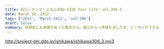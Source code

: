 ```yaml
---
title: 石川・ホンマ・ぶるんのBe-SIDE Your Life! vol.306-3
date: March 30, 2012
tags: ['2012', 'March 2012', 'vol.306']
draft: false
summary: 収録前にも地震があった東京から。震災から一年経ちましたが、ビーサイができることはひとつ！毎週収録そして配信。まっとうな番組ではありませんが、リスナーそれぞれが新生活も始める人も多いようで何より。帰ってこなくてもいいですが気になったらまたポチッとＤＬしてみてくださいね。ＮＡＭＡＥ
---
```


http://project-phi.ddo.jp/ishikawa/ishikawa306_3.mp3